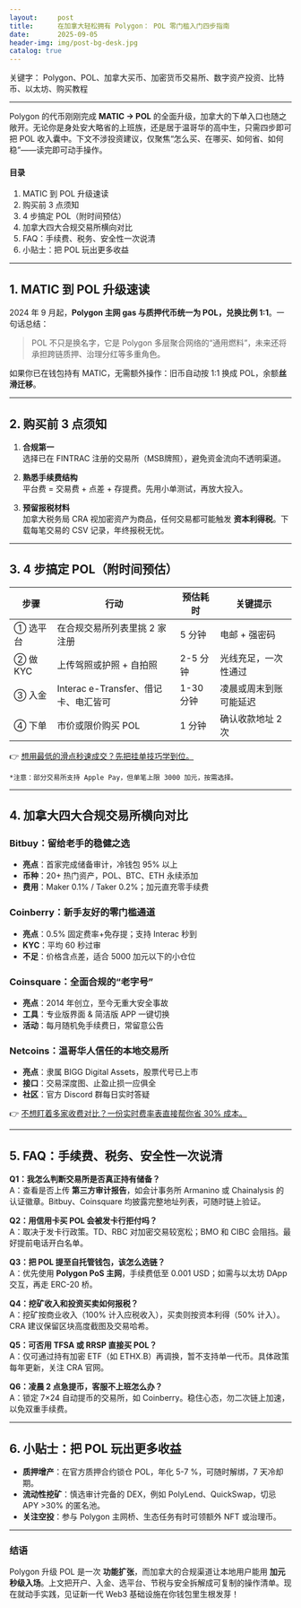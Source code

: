 ```yaml
---
layout:     post
title:      在加拿大轻松拥有 Polygon： POL 零门槛入门四步指南
date:       2025-09-05
header-img: img/post-bg-desk.jpg
catalog: true
---
```


关键字： Polygon、POL、加拿大买币、加密货币交易所、数字资产投资、比特币、以太坊、购买教程

---

Polygon 的代币刚刚完成 **MATIC → POL** 的全面升级，加拿大的下单入口也随之敞开。无论你是身处安大略省的上班族，还是居于温哥华的高中生，只需四步即可把 POL 收入囊中。下文不涉投资建议，仅聚焦“怎么买、在哪买、如何省、如何稳”——读完即可动手操作。

#### 目录  
1. MATIC 到 POL 升级速读  
2. 购买前 3 点须知  
3. 4 步搞定 POL（附时间预估）  
4. 加拿大四大合规交易所横向对比  
5. FAQ：手续费、税务、安全性一次说清  
6. 小贴士：把 POL 玩出更多收益  

---

## 1. MATIC 到 POL 升级速读

2024 年 9 月起，**Polygon 主网 gas 与质押代币统一为 POL，兑换比例 1:1**。一句话总结：

> POL 不只是换名字，它是 Polygon 多层聚合网络的“通用燃料”，未来还将承担跨链质押、治理分红等多重角色。

如果你已在钱包持有 MATIC，无需额外操作：旧币自动按 1:1 换成 POL，余额**丝滑迁移**。

---

## 2. 购买前 3 点须知

1. **合规第一**  
   选择已在 FINTRAC 注册的交易所（MSB牌照），避免资金流向不透明渠道。

2. **熟悉手续费结构**  
   平台费 = 交易费 + 点差 + 存提费。先用小单测试，再放大投入。

3. **预留报税材料**  
   加拿大税务局 CRA 视加密资产为商品，任何交易都可能触发 **资本利得税**。下载每笔交易的 CSV 记录，年终报税无忧。

---

## 3. 4 步搞定 POL（附时间预估）

| 步骤 | 行动 | 预估耗时 | 关键提示 |
|---|---|---|---|
| ① 选平台 | 在合规交易所列表里挑 2 家注册 | 5 分钟 | 电邮 + 强密码 |
| ② 做 KYC | 上传驾照或护照 + 自拍照 | 2-5 分钟 | 光线充足，一次性通过 |
| ③ 入金 | Interac e-Transfer、借记卡、电汇皆可 | 1-30 分钟 | 凌晨或周末到账可能延迟 |
| ④ 下单 | 市价或限价购买 POL | 1 分钟 | 确认收款地址 2 次 |

👉 [想用最低的滑点秒速成交？先把挂单技巧学到位。](https://okxdog.com/)

`*注意：部分交易所支持 Apple Pay，但单笔上限 3000 加元，按需选择。`

---

## 4. 加拿大四大合规交易所横向对比

### Bitbuy：留给老手的稳健之选
- **亮点**：首家完成储备审计，冷钱包 95% 以上
- **币种**：20+ 热门资产，POL、BTC、ETH 永续添加
- **费用**：Maker 0.1% / Taker 0.2%；加元直充零手续费

### Coinberry：新手友好的零门槛通道
- **亮点**：0.5% 固定费率+免存提；支持 Interac 秒到
- **KYC**：平均 60 秒过审
- **不足**：价格含点差，适合 5000 加元以下的小仓位

### Coinsquare：全面合规的“老字号”
- **亮点**：2014 年创立，至今无重大安全事故
- **工具**：专业版界面 & 简洁版 APP 一键切换
- **活动**：每月随机免手续费日，常留意公告

### Netcoins：温哥华人信任的本地交易所
- **亮点**：隶属 BIGG Digital Assets，股票代号已上市
- **接口**：交易深度图、止盈止损一应俱全
- **社区**：官方 Discord 群每日实时答疑

👉 [不想盯着多家收费对比？一份实时费率表直接帮你省 30% 成本。](https://okxdog.com/)

---

## 5. FAQ：手续费、税务、安全性一次说清

**Q1：我怎么判断交易所是否真正持有储备？**  
A：查看是否上传 **第三方审计报告**，如会计事务所 Armanino 或 Chainalysis 的认证徽章。Bitbuy、Coinsquare 均披露完整地址列表，可随时链上验证。

**Q2：用信用卡买 POL 会被发卡行拒付吗？**  
A：取决于发卡行政策。TD、RBC 对加密交易较宽松；BMO 和 CIBC 会阻挡。最好提前电话开白名单。

**Q3：把 POL 提至自托管钱包，该怎么选链？**  
A：优先使用 **Polygon PoS 主网**，手续费低至 0.001 USD；如需与以太坊 DApp 交互，再走 ERC-20 桥。

**Q4：挖矿收入和投资买卖如何报税？**  
A：挖矿按商业收入（100% 计入应税收入），买卖则按资本利得（50% 计入）。CRA 建议保留区块高度截图及交易哈希。

**Q5：可否用 TFSA 或 RRSP 直接买 POL？**  
A：仅可通过持有加密 ETF（如 ETHX.B）再调换，暂不支持单一代币。具体政策每年更新，关注 CRA 官网。

**Q6：凌晨 2 点急提币，客服不上班怎么办？**  
A：锁定 7×24 自动提币的交易所，如 Coinberry。稳住心态，勿二次链上加速，以免双重手续费。

---

## 6. 小贴士：把 POL 玩出更多收益

- **质押增产**：在官方质押合约锁仓 POL，年化 5-7 %，可随时解绑，7 天冷却期。  
- **流动性挖矿**：慎选审计完备的 DEX，例如 PolyLend、QuickSwap，切忌 APY >30% 的匿名池。  
- **关注空投**：参与 Polygon 主网桥、生态任务有时可领额外 NFT 或治理币。

---

### 结语

Polygon 升级 POL 是一次 **功能扩张**，而加拿大的合规渠道让本地用户能用 **加元秒级入场**。上文把开户、入金、选平台、节税与安全拆解成可复制的操作清单。现在就动手实践，见证新一代 Web3 基础设施在你钱包里生根发芽！